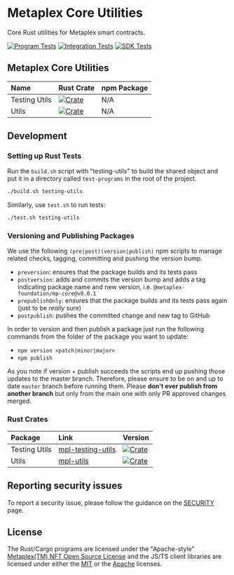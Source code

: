 # Metaplex Core Utilities

Core Rust utilities for Metaplex smart contracts.

[![Program Tests](https://github.com/metaplex-foundation/metaplex-program-library/actions/workflows/program.yml/badge.svg)](https://github.com/metaplex-foundation/metaplex-program-library/actions/workflows/program.yml)
[![Integration Tests](https://github.com/metaplex-foundation/metaplex-program-library/actions/workflows/integration.yml/badge.svg)](https://github.com/metaplex-foundation/metaplex-program-library/actions/workflows/integration.yml)
[![SDK Tests](https://github.com/metaplex-foundation/metaplex-program-library/actions/workflows/sdk.yml/badge.svg)](https://github.com/metaplex-foundation/metaplex-program-library/actions/workflows/sdk.yml)

## Metaplex Core Utilities

| Name          | Rust Crate                                                 | npm Package |
| :------------ | :--------------------------------------------------------- | ----------- |
| Testing Utils | [![Crate][mpl-testing-utils-img]][mpl-testing-utils-crate] | N/A         |
| Utils         | [![Crate][mpl-utils-img]][mpl-utils-crate]                 | N/A         |

## Development

### Setting up Rust Tests

Run the `build.sh` script with "testing-utils" to build the shared object and put it in a directory
called `test-programs` in the root of the project.

```bash
./build.sh testing-utils
```

Similarly, use `test.sh` to run tests:

```bash
./test.sh testing-utils
```

### Versioning and Publishing Packages

We use the following `(pre|post)(version|publish)` npm scripts to manage related checks, tagging,
committing and pushing the version bump.

- `preversion`: ensures that the package builds and its tests pass
- `postversion`: adds and commits the version bump and adds a tag indicating package name and new
  version, i.e. `@metaplex-foundation/mp-core@v0.0.1`
- `prepublishOnly`: ensures that the package builds and its tests pass again (just to be _really_
  sure)
- `postpublish`: pushes the committed change and new tag to GitHub

In order to version and then publish a package just run the following commands from the folder of
the package you want to update:

- `npm version <patch|minor|major>`
- `npm publish`

As you note if version + publish succeeds the scripts end up pushing those updates to the master
branch. Therefore, please ensure to be on and up to date `master` branch before running them. Please
**don't ever publish from another branch** but only from the main one with only PR approved changes
merged.

### Rust Crates

| Package       | Link                                         | Version                                                    |
| :------------ | :------------------------------------------- | :--------------------------------------------------------- |
| Testing Utils | [mpl-testing-utils][mpl-testing-utils-crate] | [![Crate][mpl-testing-utils-img]][mpl-testing-utils-crate] |
| Utils         | [mpl-utils][mpl-utils-crate]                 | [![Crate][mpl-utils-img]][mpl-utils-crate]                 |

## Reporting security issues

To report a security issue, please follow the guidance on the [SECURITY](.github/SECURITY.md) page.

## License

The Rust/Cargo programs are licensed under the "Apache-style" [Metaplex(TM) NFT Open Source
License][metaplex-nft-license] and the JS/TS client libraries are licensed under either the
[MIT][mit-license] or the [Apache][apache-license] licenses.

<!-- ===================================== -->
<!-- Links for badges and such shown above -->
<!-- Please add any links you add to the   -->
<!-- readme here instead of inlining them  -->
<!-- ===================================== -->

<!-- Workflow Status Badges -->

[integration-tests-yml]:
  https://github.com/metaplex-foundation/metaplex-program-library/actions/workflows/integration.yml
[integration-tests-svg]:
  https://github.com/metaplex-foundation/metaplex-program-library/actions/workflows/integration.yml/badge.svg
[program-tests-yml]:
  https://github.com/metaplex-foundation/metaplex-program-library/actions/workflows/program.yml
[program-tests-svg]:
  https://github.com/metaplex-foundation/metaplex-program-library/actions/workflows/program.yml/badge.svg
[sdk-tests-yml]:
  https://github.com/metaplex-foundation/metaplex-program-library/actions/workflows/sdk.yml
[sdk-tests-svg]:
  https://github.com/metaplex-foundation/metaplex-program-library/actions/workflows/sdk.yml/badge.svg

<!-- Crates -->

[mpl-utils-crate]: https://crates.io/crates/mpl-utils
[mpl-testing-utils-crate]: https://crates.io/crates/mpl-testing-utils
[mpl-utils-img-long]:
  https://img.shields.io/crates/v/mpl-utils?label=crates.io%20%7C%20mpl-utils&logo=rust
[mpl-utils-img]: https://img.shields.io/crates/v/mpl-utils?logo=rust
[mpl-testing-utils-img-long]:
  https://img.shields.io/crates/v/mpl-testing-utils?label=crates.io%20%7C%20mpl-testing-utils&logo=rust
[mpl-testing-utils-img]: https://img.shields.io/crates/v/mpl-testing-utils?logo=rust

<!-- Licenses -->

[metaplex-nft-license]:
  https://github.com/metaplex-foundation/metaplex-program-library/blob/master/LICENSE
[apache-license]: https://www.apache.org/licenses/LICENSE-2.0.txt
[mit-license]: https://www.mit.edu/~amini/LICENSE.md
